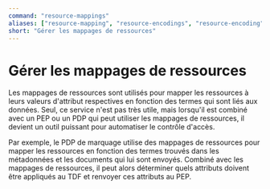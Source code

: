 ```yaml
---
command: "resource-mappings"
aliases: ["resource-mapping", "resource-encodings", "resource-encoding"]
short: "Gérer les mappages de ressources"
---
```


# Gérer les mappages de ressources

Les mappages de ressources sont utilisés pour mapper les ressources à leurs valeurs d'attribut respectives en fonction des termes qui sont liés aux données. Seul, ce service n'est pas très utile, mais lorsqu'il est combiné avec un PEP ou un PDP qui peut utiliser les mappages de ressources, il devient un outil puissant pour automatiser le contrôle d'accès.

Par exemple, le PDP de marquage utilise des mappages de ressources pour mapper les ressources en fonction des termes trouvés dans les métadonnées et les documents qui lui sont envoyés. Combiné avec les mappages de ressources, il peut alors déterminer quels attributs doivent être appliqués au TDF et renvoyer ces attributs au PEP.
